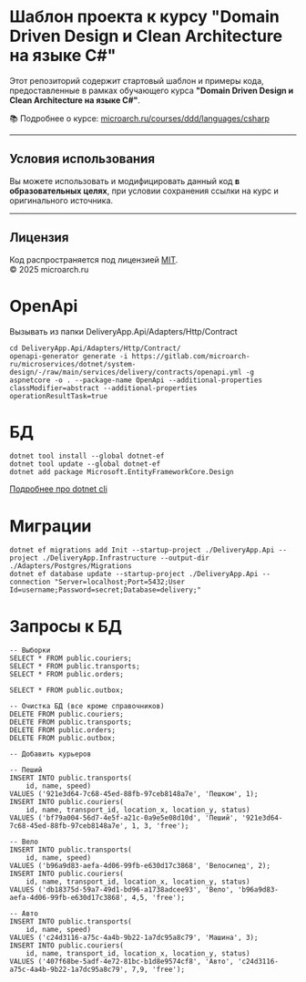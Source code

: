 # Шаблон проекта к курсу "Domain Driven Design и Clean Architecture на языке C#"

Этот репозиторий содержит стартовый шаблон и примеры кода, предоставленные в рамках обучающего курса **"Domain Driven Design и Clean Architecture на языке C#"**.

📚 Подробнее о курсе: [microarch.ru/courses/ddd/languages/csharp](http://microarch.ru/courses/ddd/languages/csharp)

---

## Условия использования

Вы можете использовать и модифицировать данный код **в образовательных целях**, при условии сохранения ссылки на курс и оригинального источника.

---

## Лицензия

Код распространяется под лицензией [MIT](./LICENSE).  
© 2025 microarch.ru

# OpenApi 
Вызывать из папки DeliveryApp.Api/Adapters/Http/Contract
```
cd DeliveryApp.Api/Adapters/Http/Contract/
openapi-generator generate -i https://gitlab.com/microarch-ru/microservices/dotnet/system-design/-/raw/main/services/delivery/contracts/openapi.yml -g aspnetcore -o . --package-name OpenApi --additional-properties classModifier=abstract --additional-properties operationResultTask=true
```
# БД
```
dotnet tool install --global dotnet-ef
dotnet tool update --global dotnet-ef
dotnet add package Microsoft.EntityFrameworkCore.Design
```
[Подробнее про dotnet cli](https://learn.microsoft.com/ru-ru/ef/core/cli/dotnet)

# Миграции
```
dotnet ef migrations add Init --startup-project ./DeliveryApp.Api --project ./DeliveryApp.Infrastructure --output-dir ./Adapters/Postgres/Migrations
dotnet ef database update --startup-project ./DeliveryApp.Api --connection "Server=localhost;Port=5432;User Id=username;Password=secret;Database=delivery;"
```

# Запросы к БД
```
-- Выборки
SELECT * FROM public.couriers;
SELECT * FROM public.transports;
SELECT * FROM public.orders;

SELECT * FROM public.outbox;

-- Очистка БД (все кроме справочников)
DELETE FROM public.couriers;
DELETE FROM public.transports;
DELETE FROM public.orders;
DELETE FROM public.outbox;

-- Добавить курьеров
    
-- Пеший
INSERT INTO public.transports(
    id, name, speed)
VALUES ('921e3d64-7c68-45ed-88fb-97ceb8148a7e', 'Пешком', 1);
INSERT INTO public.couriers(
    id, name, transport_id, location_x, location_y, status)
VALUES ('bf79a004-56d7-4e5f-a21c-0a9e5e08d10d', 'Пеший', '921e3d64-7c68-45ed-88fb-97ceb8148a7e', 1, 3, 'free');

-- Вело
INSERT INTO public.transports(
    id, name, speed)
VALUES ('b96a9d83-aefa-4d06-99fb-e630d17c3868', 'Велосипед', 2);
INSERT INTO public.couriers(
    id, name, transport_id, location_x, location_y, status)
VALUES ('db18375d-59a7-49d1-bd96-a1738adcee93', 'Вело', 'b96a9d83-aefa-4d06-99fb-e630d17c3868', 4,5, 'free');

-- Авто
INSERT INTO public.transports(
    id, name, speed)
VALUES ('c24d3116-a75c-4a4b-9b22-1a7dc95a8c79', 'Машина', 3);
INSERT INTO public.couriers(
    id, name, transport_id, location_x, location_y, status)
VALUES ('407f68be-5adf-4e72-81bc-b1d8e9574cf8', 'Авто', 'c24d3116-a75c-4a4b-9b22-1a7dc95a8c79', 7,9, 'free');     
```